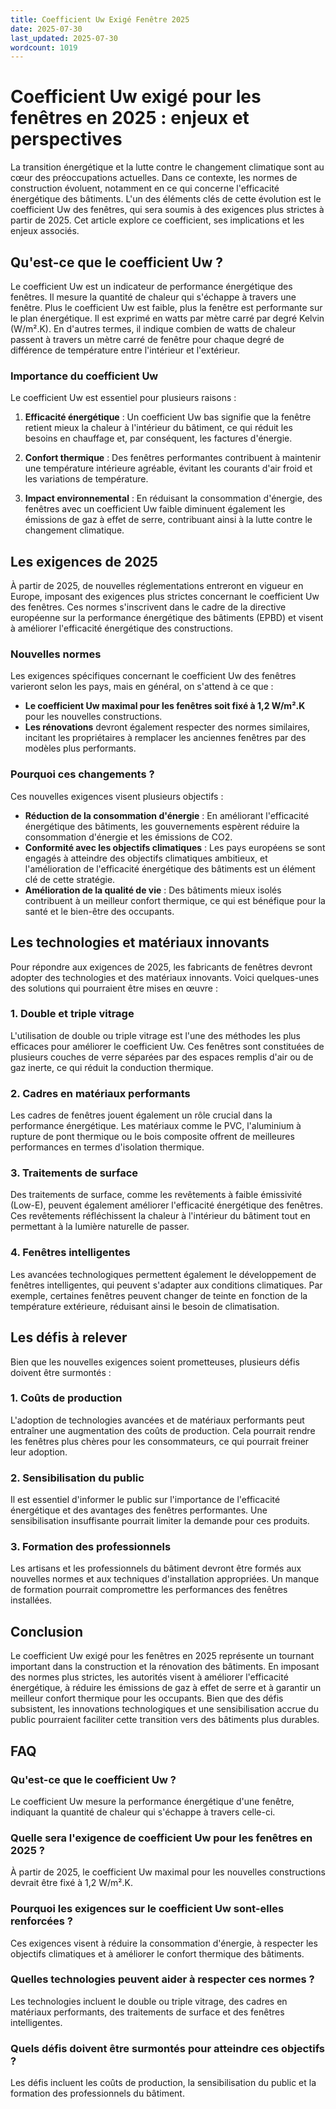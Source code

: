 ```yaml
---
title: Coefficient Uw Exigé Fenêtre 2025
date: 2025-07-30
last_updated: 2025-07-30
wordcount: 1019
---
```


# Coefficient Uw exigé pour les fenêtres en 2025 : enjeux et perspectives

La transition énergétique et la lutte contre le changement climatique sont au cœur des préoccupations actuelles. Dans ce contexte, les normes de construction évoluent, notamment en ce qui concerne l'efficacité énergétique des bâtiments. L'un des éléments clés de cette évolution est le coefficient Uw des fenêtres, qui sera soumis à des exigences plus strictes à partir de 2025. Cet article explore ce coefficient, ses implications et les enjeux associés.

## Qu'est-ce que le coefficient Uw ?

Le coefficient Uw est un indicateur de performance énergétique des fenêtres. Il mesure la quantité de chaleur qui s'échappe à travers une fenêtre. Plus le coefficient Uw est faible, plus la fenêtre est performante sur le plan énergétique. Il est exprimé en watts par mètre carré par degré Kelvin (W/m².K). En d'autres termes, il indique combien de watts de chaleur passent à travers un mètre carré de fenêtre pour chaque degré de différence de température entre l'intérieur et l'extérieur.

### Importance du coefficient Uw

Le coefficient Uw est essentiel pour plusieurs raisons :

1. **Efficacité énergétique** : Un coefficient Uw bas signifie que la fenêtre retient mieux la chaleur à l'intérieur du bâtiment, ce qui réduit les besoins en chauffage et, par conséquent, les factures d'énergie.

2. **Confort thermique** : Des fenêtres performantes contribuent à maintenir une température intérieure agréable, évitant les courants d'air froid et les variations de température.

3. **Impact environnemental** : En réduisant la consommation d'énergie, des fenêtres avec un coefficient Uw faible diminuent également les émissions de gaz à effet de serre, contribuant ainsi à la lutte contre le changement climatique.

## Les exigences de 2025

À partir de 2025, de nouvelles réglementations entreront en vigueur en Europe, imposant des exigences plus strictes concernant le coefficient Uw des fenêtres. Ces normes s'inscrivent dans le cadre de la directive européenne sur la performance énergétique des bâtiments (EPBD) et visent à améliorer l'efficacité énergétique des constructions.

### Nouvelles normes

Les exigences spécifiques concernant le coefficient Uw des fenêtres varieront selon les pays, mais en général, on s'attend à ce que :

- **Le coefficient Uw maximal pour les fenêtres soit fixé à 1,2 W/m².K** pour les nouvelles constructions.
- **Les rénovations** devront également respecter des normes similaires, incitant les propriétaires à remplacer les anciennes fenêtres par des modèles plus performants.

### Pourquoi ces changements ?

Ces nouvelles exigences visent plusieurs objectifs :

- **Réduction de la consommation d'énergie** : En améliorant l'efficacité énergétique des bâtiments, les gouvernements espèrent réduire la consommation d'énergie et les émissions de CO2.
- **Conformité avec les objectifs climatiques** : Les pays européens se sont engagés à atteindre des objectifs climatiques ambitieux, et l'amélioration de l'efficacité énergétique des bâtiments est un élément clé de cette stratégie.
- **Amélioration de la qualité de vie** : Des bâtiments mieux isolés contribuent à un meilleur confort thermique, ce qui est bénéfique pour la santé et le bien-être des occupants.

## Les technologies et matériaux innovants

Pour répondre aux exigences de 2025, les fabricants de fenêtres devront adopter des technologies et des matériaux innovants. Voici quelques-unes des solutions qui pourraient être mises en œuvre :

### 1. Double et triple vitrage

L'utilisation de double ou triple vitrage est l'une des méthodes les plus efficaces pour améliorer le coefficient Uw. Ces fenêtres sont constituées de plusieurs couches de verre séparées par des espaces remplis d'air ou de gaz inerte, ce qui réduit la conduction thermique.

### 2. Cadres en matériaux performants

Les cadres de fenêtres jouent également un rôle crucial dans la performance énergétique. Les matériaux comme le PVC, l'aluminium à rupture de pont thermique ou le bois composite offrent de meilleures performances en termes d'isolation thermique.

### 3. Traitements de surface

Des traitements de surface, comme les revêtements à faible émissivité (Low-E), peuvent également améliorer l'efficacité énergétique des fenêtres. Ces revêtements réfléchissent la chaleur à l'intérieur du bâtiment tout en permettant à la lumière naturelle de passer.

### 4. Fenêtres intelligentes

Les avancées technologiques permettent également le développement de fenêtres intelligentes, qui peuvent s'adapter aux conditions climatiques. Par exemple, certaines fenêtres peuvent changer de teinte en fonction de la température extérieure, réduisant ainsi le besoin de climatisation.

## Les défis à relever

Bien que les nouvelles exigences soient prometteuses, plusieurs défis doivent être surmontés :

### 1. Coûts de production

L'adoption de technologies avancées et de matériaux performants peut entraîner une augmentation des coûts de production. Cela pourrait rendre les fenêtres plus chères pour les consommateurs, ce qui pourrait freiner leur adoption.

### 2. Sensibilisation du public

Il est essentiel d'informer le public sur l'importance de l'efficacité énergétique et des avantages des fenêtres performantes. Une sensibilisation insuffisante pourrait limiter la demande pour ces produits.

### 3. Formation des professionnels

Les artisans et les professionnels du bâtiment devront être formés aux nouvelles normes et aux techniques d'installation appropriées. Un manque de formation pourrait compromettre les performances des fenêtres installées.

## Conclusion

Le coefficient Uw exigé pour les fenêtres en 2025 représente un tournant important dans la construction et la rénovation des bâtiments. En imposant des normes plus strictes, les autorités visent à améliorer l'efficacité énergétique, à réduire les émissions de gaz à effet de serre et à garantir un meilleur confort thermique pour les occupants. Bien que des défis subsistent, les innovations technologiques et une sensibilisation accrue du public pourraient faciliter cette transition vers des bâtiments plus durables.

## FAQ

### Qu'est-ce que le coefficient Uw ?

Le coefficient Uw mesure la performance énergétique d'une fenêtre, indiquant la quantité de chaleur qui s'échappe à travers celle-ci.

### Quelle sera l'exigence de coefficient Uw pour les fenêtres en 2025 ?

À partir de 2025, le coefficient Uw maximal pour les nouvelles constructions devrait être fixé à 1,2 W/m².K.

### Pourquoi les exigences sur le coefficient Uw sont-elles renforcées ?

Ces exigences visent à réduire la consommation d'énergie, à respecter les objectifs climatiques et à améliorer le confort thermique des bâtiments.

### Quelles technologies peuvent aider à respecter ces normes ?

Les technologies incluent le double ou triple vitrage, des cadres en matériaux performants, des traitements de surface et des fenêtres intelligentes.

### Quels défis doivent être surmontés pour atteindre ces objectifs ?

Les défis incluent les coûts de production, la sensibilisation du public et la formation des professionnels du bâtiment.